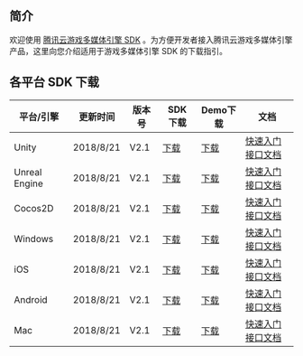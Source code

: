 ## 简介

欢迎使用 [腾讯云游戏多媒体引擎 SDK](https://cloud.tencent.com/product/tmg?idx=1) 。为方便开发者接入腾讯云游戏多媒体引擎产品，这里向您介绍适用于游戏多媒体引擎 SDK 的下载指引。

## 各平台 SDK 下载

|平台/引擎  | 更新时间        |版本号|SDK 下载|Demo下载|文档|
|-------------| ------------- | ------------- |------------- |------------- |------------- |
|	Unity			|2018/8/21 |V2.1|[下载](http://dldir1.qq.com/hudongzhibo/QCloud_TGP/GME/GME2.1/GME_Unity_Audio_SDK_2.1.1.39800.zip)		|[下载](http://dldir1.qq.com/hudongzhibo/QCloud_TGP/GME/GME2.1/GME_Unity_Audio_Demo_2.1.1.39800.zip)		|[快速入门](https://cloud.tencent.com/document/product/607/18248) [接口文档](https://cloud.tencent.com/document/product/607/15228)|
|		Unreal Engine	|2018/8/21 |V2.1|[下载](http://dldir1.qq.com/hudongzhibo/QCloud_TGP/GME/GME2.1/GME_Unreal_Audio_SDK_2.1.1.39800.zip)		|[下载](http://dldir1.qq.com/hudongzhibo/QCloud_TGP/GME/GME2.1/GME_Unreal_Audio_Demo_2.1.1.39800.zip)		|[快速入门](https://cloud.tencent.com/document/product/607/18267) [接口文档](https://cloud.tencent.com/document/product/607/15231)|
|		Cocos2D		|2018/8/21 |V2.1|[下载](http://dldir1.qq.com/hudongzhibo/QCloud_TGP/GME/GME2.1/GME_Cocos_Audio_SDK_2.1.1.39800.zip)		|[下载](http://dldir1.qq.com/hudongzhibo/QCloud_TGP/GME/GME2.1/GME_Cocos_Audio_Demo_2.1.1.39800.zip)		|[快速入门](https://cloud.tencent.com/document/product/607/18292) [接口文档](https://cloud.tencent.com/document/product/607/15218)|
|			Windows		|2018/8/21 |V2.1|[下载](http://dldir1.qq.com/hudongzhibo/QCloud_TGP/GME/GME2.1/GME_Windows_Audio_SDK_2.1.1.39800.zip)		|[下载](http://dldir1.qq.com/hudongzhibo/QCloud_TGP/GME/GME2.1/GME_Windows_Audio_Demo_2.1.1.39800.zip)	|[快速入门](https://cloud.tencent.com/document/product/607/18320) [接口文档](https://cloud.tencent.com/document/product/607/15232)|
|	iOS				|2018/8/21 |V2.1|[下载](http://dldir1.qq.com/hudongzhibo/QCloud_TGP/GME/GME2.1/GME_iOS_Audio_SDK_2.1.1.39800.zip)			|[下载](http://dldir1.qq.com/hudongzhibo/QCloud_TGP/GME/GME2.1/GME_iOS_Audio_Demo_2.1.1.39800.zip)		|[快速入门](https://cloud.tencent.com/document/product/607/18238) [接口文档](https://cloud.tencent.com/document/product/607/15221)|
|	Android 		|2018/8/21 |V2.1|[下载](http://dldir1.qq.com/hudongzhibo/QCloud_TGP/GME/GME2.1/GME_Android_Audio_SDK_2.1.1.39800.zip)		|[下载](http://dldir1.qq.com/hudongzhibo/QCloud_TGP/GME/GME2.1/GME_Android_Audio_Demo_2.1.1.39800.zip)	|[快速入门](https://cloud.tencent.com/document/product/607/18158) [接口文档](https://cloud.tencent.com/document/product/607/15210)|
|	 		Mac	 		|2018/8/21 |V2.1|[下载](http://dldir1.qq.com/hudongzhibo/QCloud_TGP/GME/GME2.1/GME_Mac_Audio_SDK_2.1.1.39800.zip)			|[下载](http://dldir1.qq.com/hudongzhibo/QCloud_TGP/GME/GME2.1/GME_Mac_Audio_Demo_2.1.1.39800.zip)		|[快速入门](https://cloud.tencent.com/document/product/607/18738) [接口文档](https://cloud.tencent.com/document/product/607/18739)|
